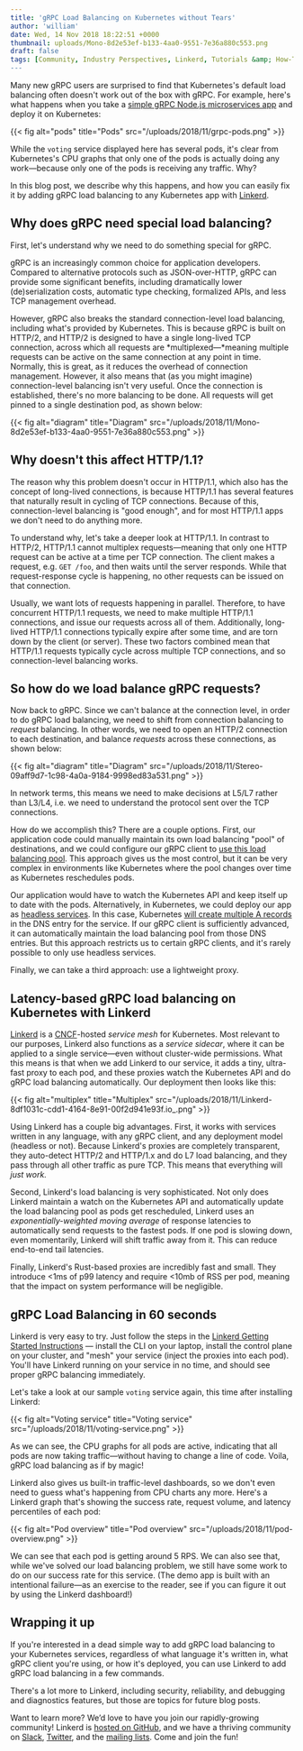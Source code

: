 ```yaml
---
title: 'gRPC Load Balancing on Kubernetes without Tears'
author: 'william'
date: Wed, 14 Nov 2018 18:22:51 +0000
thumbnail: uploads/Mono-8d2e53ef-b133-4aa0-9551-7e36a880c553.png
draft: false
tags: [Community, Industry Perspectives, Linkerd, Tutorials &amp; How-To's]
---
```


Many new gRPC users are surprised to find that Kubernetes's default load
balancing often doesn't work out of the box with gRPC. For example, here's what
happens when you take a [simple gRPC Node.js microservices
app](https://github.com/sourishkrout/nodevoto) and deploy it on Kubernetes:

{{< fig
  alt="pods"
  title="Pods"
  src="/uploads/2018/11/grpc-pods.png" >}}

While the `voting` service displayed here has several pods, it's clear from
Kubernetes's CPU graphs that only one of the pods is actually doing any
work—because only one of the pods is receiving any traffic. Why?

In this blog post, we describe why this happens, and how you can easily fix it
by adding gRPC load balancing to any Kubernetes app with
[Linkerd](https://linkerd.io).

## Why does gRPC need special load balancing?

First, let's understand why we need to do something special for gRPC.

gRPC is an increasingly common choice for application developers. Compared to
alternative protocols such as JSON-over-HTTP, gRPC can provide some significant
benefits, including dramatically lower (de)serialization costs, automatic type
checking, formalized APIs, and less TCP management overhead.

However, gRPC also breaks the standard connection-level load balancing,
including what's provided by Kubernetes. This is because gRPC is built on
HTTP/2, and HTTP/2 is designed to have a single long-lived TCP connection,
across which all requests are \*multiplexed—\*meaning multiple requests can be
active on the same connection at any point in time. Normally, this is great, as
it reduces the overhead of connection management. However, it also means that
(as you might imagine) connection-level balancing isn't very useful. Once the
connection is established, there's no more balancing to be done. All requests
will get pinned to a single destination pod, as shown below:

{{< fig
  alt="diagram"
  title="Diagram"
  src="/uploads/2018/11/Mono-8d2e53ef-b133-4aa0-9551-7e36a880c553.png" >}}

## Why doesn't this affect HTTP/1.1?

The reason why this problem doesn't occur in HTTP/1.1, which also has the
concept of long-lived connections, is because HTTP/1.1 has several features that
naturally result in cycling of TCP connections. Because of this,
connection-level balancing is "good enough", and for most HTTP/1.1 apps we don't
need to do anything more.

To understand why, let's take a deeper look at HTTP/1.1. In contrast to HTTP/2,
HTTP/1.1 cannot multiplex requests—meaning that only one HTTP request can be
active at a time per TCP connection. The client makes a request, e.g. `GET
/foo`, and then waits until the server responds. While that request-response
cycle is happening, no other requests can be issued on that connection.

Usually, we want lots of requests happening in parallel. Therefore, to have
concurrent HTTP/1.1 requests, we need to make multiple HTTP/1.1 connections, and
issue our requests across all of them. Additionally, long-lived HTTP/1.1
connections typically expire after some time, and are torn down by the client
(or server). These two factors combined mean that HTTP/1.1 requests typically
cycle across multiple TCP connections, and so connection-level balancing works.

## So how do we load balance gRPC requests?

Now back to gRPC. Since we can't balance at the connection level, in order to do
gRPC load balancing, we need to shift from connection balancing to _request_
balancing. In other words, we need to open an HTTP/2 connection to each
destination, and balance _requests_ across these connections, as shown below:

{{< fig
  alt="diagram"
  title="Diagram"
  src="/uploads/2018/11/Stereo-09aff9d7-1c98-4a0a-9184-9998ed83a531.png" >}}

In network terms, this means we need to make decisions at L5/L7 rather than
L3/L4, i.e. we need to understand the protocol sent over the TCP connections.

How do we accomplish this? There are a couple options. First, our application
code could manually maintain its own load balancing "pool" of destinations, and
we could configure our gRPC client to [use this load balancing
pool](https://godoc.org/google.golang.org/grpc/balancer). This approach gives us
the most control, but it can be very complex in environments like Kubernetes
where the pool changes over time as Kubernetes reschedules pods.

Our application would have to watch the Kubernetes API and keep itself up to
date with the pods. Alternatively, in Kubernetes, we could deploy our app as
[headless
services](https://kubernetes.io/docs/concepts/services-networking/service/#headless-services).
In this case, Kubernetes [will create multiple A
records](https://kubernetes.io/docs/concepts/services-networking/service/#headless-services)
in the DNS entry for the service. If our gRPC client is sufficiently advanced,
it can automatically maintain the load balancing pool from those DNS entries.
But this approach restricts us to certain gRPC clients, and it's rarely possible
to only use headless services.

Finally, we can take a third approach: use a lightweight proxy.

## Latency-based gRPC load balancing on Kubernetes with Linkerd

[Linkerd](https://linkerd.io) is a [CNCF](https://cncf.io)-hosted _service mesh_
for Kubernetes. Most relevant to our purposes, Linkerd also functions as a
_service sidecar_, where it can be applied to a single service—even without
cluster-wide permissions. What this means is that when we add Linkerd to our
service, it adds a tiny, ultra-fast proxy to each pod, and these proxies watch
the Kubernetes API and do gRPC load balancing automatically. Our deployment then
looks like this:

{{< fig
  alt="multiplex"
  title="Multiplex"
  src="/uploads/2018/11/Linkerd-8df1031c-cdd1-4164-8e91-00f2d941e93f.io_.png" >}}

Using Linkerd has a couple big advantages. First, it works with services written
in any language, with any gRPC client, and any deployment model (headless or
not). Because Linkerd's proxies are completely transparent, they auto-detect
HTTP/2 and HTTP/1.x and do L7 load balancing, and they pass through all other
traffic as pure TCP. This means that everything will _just work._

Second, Linkerd's load balancing is very sophisticated. Not only does Linkerd
maintain a watch on the Kubernetes API and automatically update the load
balancing pool as pods get rescheduled, Linkerd uses an _exponentially-weighted
moving average_ of response latencies to automatically send requests to the
fastest pods. If one pod is slowing down, even momentarily, Linkerd will shift
traffic away from it. This can reduce end-to-end tail latencies.

Finally, Linkerd's Rust-based proxies are incredibly fast and small. They
introduce <1ms of p99 latency and require <10mb of RSS per pod, meaning that the
impact on system performance will be negligible.

## gRPC Load Balancing in 60 seconds

Linkerd is very easy to try. Just follow the steps in the [Linkerd Getting
Started Instructions](https://linkerd.io/2/getting-started/) — install the CLI
on your laptop, install the control plane on your cluster, and "mesh" your
service (inject the proxies into each pod). You'll have Linkerd running on your
service in no time, and should see proper gRPC balancing immediately.

Let's take a look at our sample `voting` service again, this time after
installing Linkerd:

{{< fig
  alt="Voting service"
  title="Voting service"
  src="/uploads/2018/11/voting-service.png" >}}

As we can see, the CPU graphs for all pods are active, indicating that all pods
are now taking traffic—without having to change a line of code. Voila, gRPC load
balancing as if by magic!

Linkerd also gives us built-in traffic-level dashboards, so we don't even need
to guess what's happening from CPU charts any more. Here's a Linkerd graph
that's showing the success rate, request volume, and latency percentiles of each
pod:

{{< fig
  alt="Pod overview"
  title="Pod overview"
  src="/uploads/2018/11/pod-overview.png" >}}

We can see that each pod is getting around 5 RPS. We can also see that, while
we've solved our load balancing problem, we still have some work to do on our
success rate for this service. (The demo app is built with an intentional
failure—as an exercise to the reader, see if you can figure it out by using the
Linkerd dashboard!)

## Wrapping it up

If you're interested in a dead simple way to add gRPC load balancing to your
Kubernetes services, regardless of what language it's written in, what gRPC
client you're using, or how it's deployed, you can use Linkerd to add gRPC load
balancing in a few commands.

There's a lot more to Linkerd, including security, reliability, and debugging
and diagnostics features, but those are topics for future blog posts.

Want to learn more? We’d love to have you join our rapidly-growing community!
Linkerd is [hosted on GitHub](https://github.com/linkerd/linkerd2), and we have
a thriving community on [Slack](https://slack.linkerd.io),
[Twitter](https://twitter.com/linkerd), and the [mailing
lists](https://lists.cncf.io/g/cncf-linkerd-users). Come and join the fun!
